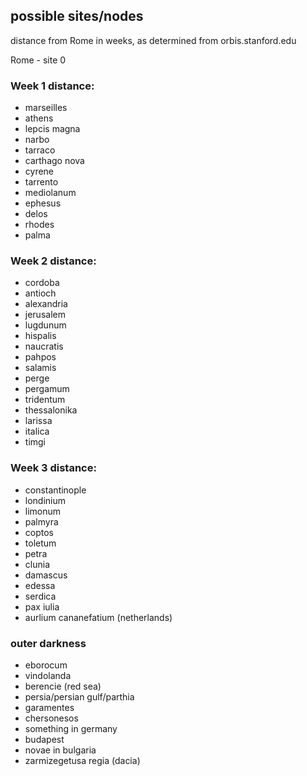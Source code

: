 ## possible sites/nodes

distance from Rome in weeks, as determined from orbis.stanford.edu

Rome - site 0

### Week 1 distance:
- marseilles
- athens
- lepcis magna
- narbo
- tarraco
- carthago nova
- cyrene
- tarrento
- mediolanum
- ephesus
- delos
- rhodes
- palma

### Week 2 distance:
- cordoba
- antioch
- alexandria
- jerusalem
- lugdunum
- hispalis
- naucratis
- pahpos
- salamis
- perge
- pergamum
- tridentum
- thessalonika
- larissa
- italica
- timgi

### Week 3 distance:
- constantinople
- londinium
- limonum
- palmyra
- coptos
- toletum
- petra
- clunia
- damascus
- edessa
- serdica
- pax iulia
- aurlium cananefatium (netherlands)

### outer darkness
- eborocum
- vindolanda
- berencie (red sea)
- persia/persian gulf/parthia
- garamentes
- chersonesos
- something in germany
- budapest
- novae in bulgaria
- zarmizegetusa regia (dacia)